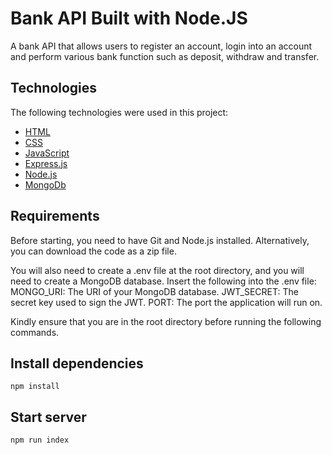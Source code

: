 # Bank API Built with Node.JS

A bank API that allows users to register an account, login into an account and perform various bank function such as deposit, withdraw and transfer.

## Technologies 

The following technologies were used in this project:

- [HTML](https://html.com/)
- [CSS](https://developer.mozilla.org/en-US/docs/Learn/CSS/First_steps)
- [JavaScript](https://www.javascript.com)
- [Express.js](https://expressjs.com/)
- [Node.js](https://nodejs.org/)
- [MongoDb](https://www.mongodb.com/cloud/atlas)



## Requirements

Before starting, you need to have Git and Node.js installed. Alternatively, you can download the code as a zip file.

You will also need to create a .env file at the root directory, and you will need to create a MongoDB database. Insert the following into the .env file:
MONGO_URI: The URI of your MongoDB database. JWT_SECRET: The secret key used to sign the JWT. PORT: The port the application will run on.

Kindly ensure that you are in the root directory before running the following commands.

## Install dependencies
    npm install

## Start server
    npm run index
